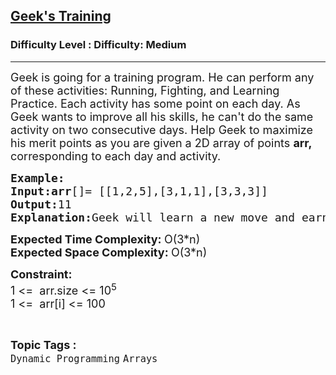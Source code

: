 <h2><a href="https://www.geeksforgeeks.org/problems/geeks-training/1">Geek's Training</a></h2><h3>Difficulty Level : Difficulty: Medium</h3><hr><div class="problems_problem_content__Xm_eO"><p><span style="font-size: 18px;">Geek is going for a training program. He can perform any of these activities: Running, Fighting, and Learning Practice. Each activity has some point on each day. As Geek wants to improve all his skills, he can't do the same activity on two consecutive days. Help Geek to maximize his merit points as you are given a 2D array of points <strong>arr,</strong> corresponding to each day and activity.</span></p>
<pre><span style="font-size: 18px;"><strong>Example:</strong>
<strong>Input:arr</strong>[]= [[1,2,5],[3,1,1],[3,3,3]]
<strong>Output:</strong>11
<strong>Explanation:</strong>Geek will learn a new move and earn 5 point then on second day he will do running and earn 3 point and on third day he will do fighting and earn 3 points so, maximum point is 11.</span></pre>
<p><span style="font-size: 18px;"><strong>Expected Time Complexity: </strong>O(3*n)<br><strong>Expected Space Complexity: </strong>O(3*n)</span></p>
<p><span style="font-size: 18px;"><strong>Constraint:</strong><br>1 &lt;=&nbsp; arr.size &lt;= 10<sup>5</sup><br>1 &lt;=&nbsp; arr[i] &lt;= 100</span></p></div><br><p><span style=font-size:18px><strong>Topic Tags : </strong><br><code>Dynamic Programming</code>&nbsp;<code>Arrays</code>&nbsp;